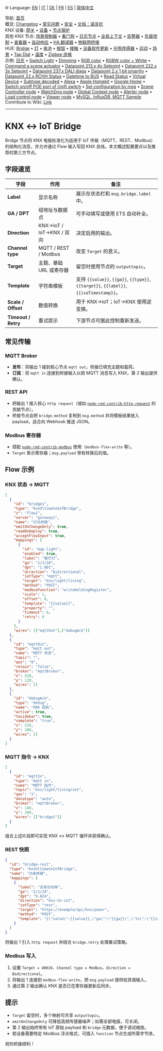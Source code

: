 🌐 Language: [EN](/node-red-contrib-knx-ultimate/wiki/IoT-Bridge-Configuration) | [IT](/node-red-contrib-knx-ultimate/wiki/it-IoT-Bridge-Configuration) | [DE](/node-red-contrib-knx-ultimate/wiki/de-IoT-Bridge-Configuration) | [FR](/node-red-contrib-knx-ultimate/wiki/fr-IoT-Bridge-Configuration) | [ES](/node-red-contrib-knx-ultimate/wiki/es-IoT-Bridge-Configuration) | [简体中文](/node-red-contrib-knx-ultimate/wiki/zh-CN-IoT-Bridge-Configuration)

<!-- NAV START -->
导航: [首页](/node-red-contrib-knx-ultimate/wiki/zh-CN-Home)  
概览: [Changelog](https://github.com/Supergiovane/node-red-contrib-knx-ultimate/blob/master/CHANGELOG.md) • [常见问题](/node-red-contrib-knx-ultimate/wiki/zh-CN-FAQ-Troubleshoot) • [安全](/node-red-contrib-knx-ultimate/wiki/zh-CN-SECURITY) • [文档：语言栏](/node-red-contrib-knx-ultimate/wiki/zh-CN-Docs-Language-Bar)  
KNX 设备: [网关](/node-red-contrib-knx-ultimate/wiki/zh-CN-Gateway-configuration) • [设备](/node-red-contrib-knx-ultimate/wiki/zh-CN-Device) • [节点保护](/node-red-contrib-knx-ultimate/wiki/zh-CN-Protections)  
其他 KNX 节点: [场景控制器](/node-red-contrib-knx-ultimate/wiki/zh-CN-SceneController-Configuration) • [看门狗](/node-red-contrib-knx-ultimate/wiki/zh-CN-WatchDog-Configuration) • [日志节点](/node-red-contrib-knx-ultimate/wiki/zh-CN-Logger-Configuration) • [全局上下文](/node-red-contrib-knx-ultimate/wiki/zh-CN-GlobalVariable) • [告警器](/node-red-contrib-knx-ultimate/wiki/zh-CN-Alerter-Configuration) • [负载控制](/node-red-contrib-knx-ultimate/wiki/zh-CN-LoadControl-Configuration) • [查看器](/node-red-contrib-knx-ultimate/wiki/zh-CN-knxUltimateViewer) • [自动响应](/node-red-contrib-knx-ultimate/wiki/zh-CN-KNXAutoResponder) • [HA 翻译器](/node-red-contrib-knx-ultimate/wiki/zh-CN-HATranslator) • [物联网桥接](/node-red-contrib-knx-ultimate/wiki/zh-CN-IoT-Bridge-Configuration)  
HUE: [Bridge](/node-red-contrib-knx-ultimate/wiki/zh-CN-HUE+Bridge+configuration) • [灯](/node-red-contrib-knx-ultimate/wiki/zh-CN-HUE+Light) • [电池](/node-red-contrib-knx-ultimate/wiki/zh-CN-HUE+Battery) • [按钮](/node-red-contrib-knx-ultimate/wiki/zh-CN-HUE+Button) • [接触](/node-red-contrib-knx-ultimate/wiki/zh-CN-HUE+Contact+sensor) • [设备软件更新](/node-red-contrib-knx-ultimate/wiki/zh-CN-HUE+Device+software+update) • [光照传感器](/node-red-contrib-knx-ultimate/wiki/zh-CN-HUE+Light+sensor) • [运动](/node-red-contrib-knx-ultimate/wiki/zh-CN-HUE+Motion) • [场景](/node-red-contrib-knx-ultimate/wiki/zh-CN-HUE+Scene) • [Tap Dial](/node-red-contrib-knx-ultimate/wiki/zh-CN-HUE+Tapdial) • [温度](/node-red-contrib-knx-ultimate/wiki/zh-CN-HUE+Temperature+sensor) • [Zigbee 连接](/node-red-contrib-knx-ultimate/wiki/zh-CN-HUE+Zigbee+connectivity)  
示例: [日志](/node-red-contrib-knx-ultimate/wiki/zh-CN-Logger-Sample) • [Switch Light](/node-red-contrib-knx-ultimate/wiki/-Sample---Switch-light) • [Dimming](/node-red-contrib-knx-ultimate/wiki/-Sample---Dimming) • [RGB color](/node-red-contrib-knx-ultimate/wiki/-Sample---RGB-Color) • [RGBW color + White](/node-red-contrib-knx-ultimate/wiki/-Sample---RGBW-Color-plus-White) • [Command a scene actuator](/node-red-contrib-knx-ultimate/wiki/-Sample---Control-a-scene-actuator) • [Datapoint 213.x 4x Setpoint](/node-red-contrib-knx-ultimate/wiki/-Sample---DPT213) • [Datapoint 222.x 3x Setpoint](/node-red-contrib-knx-ultimate/wiki/-Sample---DPT222) • [Datapoint 237.x DALI diags](/node-red-contrib-knx-ultimate/wiki/-Sample---DPT237) • [Datapoint 2.x 1 bit proprity](/node-red-contrib-knx-ultimate/wiki/-Sample---DPT2) • [Datapoint 22.x RCHH Status](/node-red-contrib-knx-ultimate/wiki/-Sample---DPT22) • [Datetime to BUS](/node-red-contrib-knx-ultimate/wiki/-Sample---DateTime-to-BUS) • [Read Status](/node-red-contrib-knx-ultimate/wiki/-Sample---Read-value-from-Device) • [Virtual Device](/node-red-contrib-knx-ultimate/wiki/-Sample---Virtual-Device) • [Subtype decoded](/node-red-contrib-knx-ultimate/wiki/-Sample---Subtype) • [Alexa](/node-red-contrib-knx-ultimate/wiki/-Sample---Alexa) • [Apple Homekit](/node-red-contrib-knx-ultimate/wiki/-Sample---Apple-Homekit) • [Google Home](/node-red-contrib-knx-ultimate/wiki/-Sample---Google-Assistant) • [Switch on/off POE port of Unifi switch](/node-red-contrib-knx-ultimate/wiki/-Sample---UnifiPOE) • [Set configuration by msg](/node-red-contrib-knx-ultimate/wiki/-Sample-setConfig) • [Scene Controller node](/node-red-contrib-knx-ultimate/wiki/Sample-Scene-Node) • [WatchDog node](/node-red-contrib-knx-ultimate/wiki/-Sample---WatchDog) • [Global Context node](/node-red-contrib-knx-ultimate/wiki/SampleGlobalContextNode) • [Alerter node](/node-red-contrib-knx-ultimate/wiki/SampleAlerter) • [Load control node](/node-red-contrib-knx-ultimate/wiki/SampleLoadControl) • [Viewer node](/node-red-contrib-knx-ultimate/wiki/knxUltimateViewer) • [MySQL, InfluxDB, MQTT Sample](/node-red-contrib-knx-ultimate/wiki/Sample-KNX2MQTT-KNX2MySQL-KNX2InfluxDB)  
Contribute to Wiki: [Link](/node-red-contrib-knx-ultimate/wiki/zh-CN-Manage-Wiki)
<!-- NAV END -->

---

# KNX ↔ IoT Bridge

Bridge 节点将 KNX 电报标准化为适用于 IoT 传输（MQTT、REST、Modbus）的结构化消息，并允许通过 Flow 输入写回 KNX 总线。本文概述配置要点以及推荐的第三方节点。

## 字段速览

| 字段 | 作用 | 备注 |
| -- | -- | -- |
| **Label** | 显示名称 | 展示在状态栏和 `msg.bridge.label` 中。 |
| **GA / DPT** | 组地址与数据点 | 可手动填写或使用 ETS 自动补全。 |
| **Direction** | KNX→IoT / IoT→KNX / 双向 | 决定启用的输出。 |
| **Channel type** | MQTT / REST / Modbus | 改变 `Target` 的意义。 |
| **Target** | 主题、基础 URL 或寄存器 | 留空时使用节点的 `outputtopic`。 |
| **Template** | 字符串模板 | 支持 `{{value}}`, `{{ga}}`, `{{type}}`, `{{target}}`, `{{label}}`, `{{isoTimestamp}}`。 |
| **Scale / Offset** | 数值转换 | 用于 KNX→IoT；IoT→KNX 使用逆变换。 |
| **Timeout / Retry** | 重试提示 | 下游节点可据此控制重新发送。 |

## 常见传输

### MQTT Broker

- **发布**：将输出 1 接到核心节点 `mqtt out`，桥接已填充主题和载荷。
- **订阅**：将 `mqtt in` 连接到桥接输入以把 MQTT 消息写入 KNX，第 2 输出提供确认。

### REST API

- 把输出 1 接入核心 `http request`（或如 [`node-red-contrib-http-request`](https://flows.nodered.org/node/node-red-contrib-http-request) 的贡献节点）。
- 桥接节点会把 `bridge.method` 复制到 `msg.method` 并将模板结果放入 payload，适合向 Webhook 推送 JSON。

### Modbus 寄存器

- 搭配 [`node-red-contrib-modbus`](https://flows.nodered.org/node/node-red-contrib-modbus) 使用（`modbus-flex-write` 等）。
- `Target` 表示寄存器；`msg.payload` 带有转换后的值。

## Flow 示例

### KNX 状态 → MQTT

```json
[
  {
    "id": "bridge1",
    "type": "knxUltimateIoTBridge",
    "z": "flow1",
    "server": "gateway1",
    "name": "灯光桥接",
    "emitOnChangeOnly": true,
    "readOnDeploy": true,
    "acceptFlowInput": true,
    "mappings": [
      {
        "id": "map-light",
        "enabled": true,
        "label": "客厅灯",
        "ga": "1/1/10",
        "dpt": "1.001",
        "direction": "bidirectional",
        "iotType": "mqtt",
        "target": "knx/light/living",
        "method": "POST",
        "modbusFunction": "writeHoldingRegister",
        "scale": 1,
        "offset": 0,
        "template": "{{value}}",
        "property": "",
        "timeout": 0,
        "retry": 0
      }
    ],
    "wires": [["mqttOut"],["debugAck"]]
  },
  {
    "id": "mqttOut",
    "type": "mqtt out",
    "name": "MQTT 状态",
    "topic": "",
    "qos": "0",
    "retain": "false",
    "broker": "mqttBroker",
    "x": 520,
    "y": 120,
    "wires": []
  },
  {
    "id": "debugAck",
    "type": "debug",
    "name": "KNX 回执",
    "active": true,
    "tosidebar": true,
    "complete": "true",
    "x": 520,
    "y": 180,
    "wires": []
  }
]
```

### MQTT 指令 → KNX

```json
[
  {
    "id": "mqttIn",
    "type": "mqtt in",
    "name": "MQTT 指令",
    "topic": "knx/light/living/set",
    "qos": "1",
    "datatype": "auto",
    "broker": "mqttBroker",
    "x": 140,
    "y": 200,
    "wires": [["bridge1"]]
  }
]
```

组合上述片段即可实现 KNX ↔ MQTT 循环并获得确认。

### REST 快照

```json
{
  "id": "bridge-rest",
  "type": "knxUltimateIoTBridge",
  "name": "功率桥接",
  "mappings": [
    {
      "label": "总有功功率",
      "ga": "2/1/20",
      "dpt": "9.024",
      "direction": "knx-to-iot",
      "iotType": "rest",
      "target": "https://example/api/knx/power",
      "method": "POST",
      "template": "{\"value\":{{value}},\"ga\":\"{{ga}}\",\"ts\":\"{{isoTimestamp}}\"}"
    }
  ]
}
```

将输出 1 引入 `http request` 并结合 `bridge.retry` 处理重试策略。

### Modbus 写入

1. 设置 `Target = 40010`、`Channel type = Modbus`、`Direction = Bidirectional`。
2. 将输出 1 连接到 `modbus-flex-write`，把 `msg.payload` 提供给其值输入。
3. 通过第 2 输出确认 KNX 是否已在寄存器更新后同步。

## 提示

- `Target` 留空时，多个映射可共享 `outputtopic`。
- `emitOnChangeOnly` 可降低高频传感器噪声；如需全部电报，可关闭。
- 第 2 输出始终带有 IoT 原始 payload 和 `bridge` 元数据，便于调试缩放。
- 若设备需要特定 Modbus 浮点格式，可插入 `function` 节点生成所需字节序。

祝你桥接顺利！

